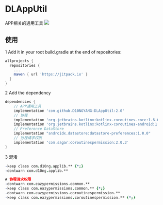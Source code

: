 # DLAppUtil
APP相关的通用工具
[![](https://jitpack.io/v/D10NGYANG/DLAppUtil.svg)](https://jitpack.io/#D10NGYANG/DLAppUtil)

## 使用
1 Add it in your root build.gradle at the end of repositories:
```gradle
allprojects {
  repositories {
    ...
    maven { url 'https://jitpack.io' }
  }
}
```
2 Add the dependency
```gradle
dependencies {
    // APP通用工具
    implementation 'com.github.D10NGYANG:DLAppUtil:2.0'
    // 协程
    implementation 'org.jetbrains.kotlinx:kotlinx-coroutines-core:1.6.0'
    implementation 'org.jetbrains.kotlinx:kotlinx-coroutines-android:1.6.0'
    // Preference DataStore
    implementation "androidx.datastore:datastore-preferences:1.0.0"
    // 协程请求权限
    implementation 'com.sagar:coroutinespermission:2.0.3'
}
```
3 混淆
```pro
-keep class com.d10ng.applib.** {*;}
-dontwarn com.d10ng.applib.**

# 协程请求权限
-dontwarn com.eazypermissions.common.**
-keep class com.eazypermissions.common.** {*;}
-dontwarn com.eazypermissions.coroutinespermission.**
-keep class com.eazypermissions.coroutinespermission.** {*;}
```
